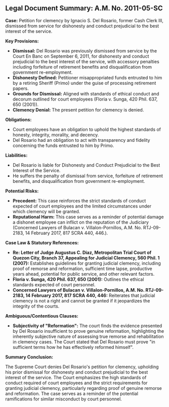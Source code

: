 ## Legal Document Summary: A.M. No. 2011-05-SC

**Case:** Petition for clemency by Ignacio S. Del Rosario, former Cash Clerk III, dismissed from service for dishonesty and conduct prejudicial to the best interest of the service.

**Key Provisions:**

*   **Dismissal:** Del Rosario was previously dismissed from service by the Court En Banc on September 6, 2011, for dishonesty and conduct prejudicial to the best interest of the service, with accessory penalties including forfeiture of retirement benefits and disqualification from government re-employment.
*   **Dishonesty Defined:**  Petitioner misappropriated funds entrusted to him by a retiring Sheriff (Primo) under the guise of processing retirement papers.
*   **Grounds for Dismissal:** Aligned with standards of ethical conduct and decorum outlined for court employees (Floria v. Sunga, 420 Phil. 637, 650 (2001)).
*   **Clemency Denial:** The present petition for clemency is denied.

**Obligations:**

*   Court employees have an obligation to uphold the highest standards of honesty, integrity, morality, and decency.
*   Del Rosario had an obligation to act with transparency and fidelity concerning the funds entrusted to him by Primo.

**Liabilities:**

*   Del Rosario is liable for Dishonesty and Conduct Prejudicial to the Best Interest of the Service.
*   He suffers the penalty of dismissal from service, forfeiture of retirement benefits, and disqualification from government re-employment.

**Potential Risks:**

*   **Precedent:** This case reinforces the strict standards of conduct expected of court employees and the limited circumstances under which clemency will be granted.
*   **Reputational Harm:** This case serves as a reminder of potential damage a dishonet employee can inflict on the reputation of the Judiciary (Concerned Lawyers of Bulacan v. Villalon-Pornillos, A.M. No. RTJ-09-2183, 14 February 2017, 817 SCRA 440, 446.).

**Case Law & Statutory References:**

*   **Re: Letter of Judge Augustus C. Diaz, Metropolitan Trial Court of Quezon City, Branch 37, Appealing for Judicial Clemency, 560 Phil. 1 (2007):** Establishes guidelines for granting judicial clemency, including proof of remorse and reformation, sufficient time lapse, productive years ahead, potential for public service, and other relevant factors.
*   **Floria v. Sunga, 420 Phil. 637, 650 (2001):** Outlines the ethical standards expected of court personnel.
*   **Concerned Lawyers of Bulacan v. Villalon-Pornillos, A.M. No. RTJ-09-2183, 14 February 2017, 817 SCRA 440, 446:**  Reiterates that judicial clemency is not a right and cannot be granted if it jeopardizes the integrity of the courts.

**Ambiguous/Contentious Clauses:**

*   **Subjectivity of "Reformation":** The court finds the evidence presented by Del Rosario insufficient to prove genuine reformation, highlighting the inherently subjective nature of assessing true remorse and rehabilitation in clemency cases. The Court stated that Del Rosario must prove "in sufficient terms how he has effectively reformed himself".

**Summary Conclusion:**

The Supreme Court denies Del Rosario's petition for clemency, upholding his prior dismissal for dishonesty and conduct prejudicial to the best interest of the service. The Court emphasizes the high standards of conduct required of court employees and the strict requirements for granting judicial clemency, particularly regarding proof of genuine remorse and reformation.  The case serves as a reminder of the potential ramifications for similar misconduct by court personnel.
